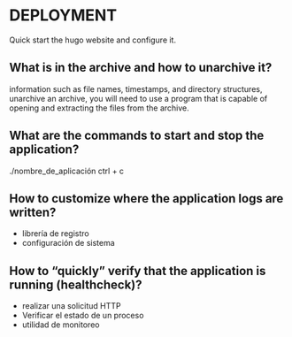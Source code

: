 # DEPLOYMENT

Quick start the hugo website and configure it.

## What is in the archive and how to unarchive it?

information such as file names, timestamps, and directory structures, 
unarchive an archive, you will need to use a program that is capable of opening and extracting the files from the archive.

## What are the commands to start and stop the application?

./nombre_de_aplicación
ctrl + c

## How to customize where the application logs are written?
 - librería de registro
 - configuración de sistema

## How to “quickly” verify that the application is running (healthcheck)?
 - realizar una solicitud HTTP
 - Verificar el estado de un proceso
 - utilidad de monitoreo
